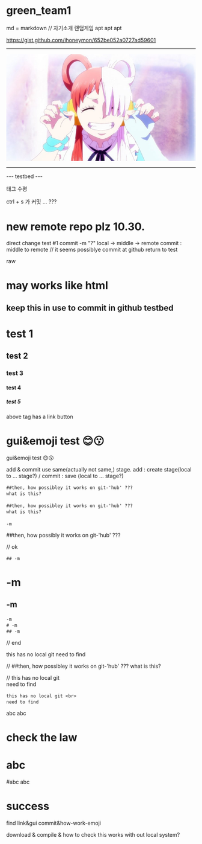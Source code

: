 # green_team1

md = markdown // 자기소개 랜덤게임 apt apt apt

https://gist.github.com/ihoneymon/652be052a0727ad59601

<!-- ![Alt text](./utasig.jpg " 마 케 요 시 미 ~ ") -->
<hr>

<p align="center">
 <img src = "./utasig.jpg" placeholder = 마케요시미test >
</p>

<hr>
--- testbed ---

태그 <!-- <hr> --> 수평

ctrl + s 가 커밋 ... ???

# new remote repo plz 10.30.
direct change test #1
  commit -m "?"
  local -> middle -> remote
  commit : middle to remote
  // it seems possiblye commit at github
  return to test

  raw
  # may works like html <h>

  ## keep this in use to commit in github testbed

  # test 1
  ## test 2
  ### test 3
  #### test 4
  ##### test 5

  above tag has a link button

  # gui&emoji test 😊😗
  gui&emoji test 😊😗

  add & commit use same(actually not same,) stage.
  add : create stage(local to ... stage?) / commit : save (local to ... stage?)

    ##then, how possibley it works on git-'hub' ???
    what is this?

    ##then, how possibley it works on git-'hub' ???
    what is this?

    -m
  
  ##then, how possibly it works on git-'hub' ???

// ok

    ## -m

  # -m

  ## -m

    -m
    # -m
    ## -m

// end

  this has no local git
  need to find
  
  // ##then, how possibley it works on git-'hub' ???
    what is this?

  //
  this has no local git <br>
  need to find

    this has no local git <br>
    need to find

  abc
  abc

  # check the law

  # abc
  #abc
  abc

  # success

  find link&gui commit&how-work-emoji

download & compile & how to check this works with out local system?

